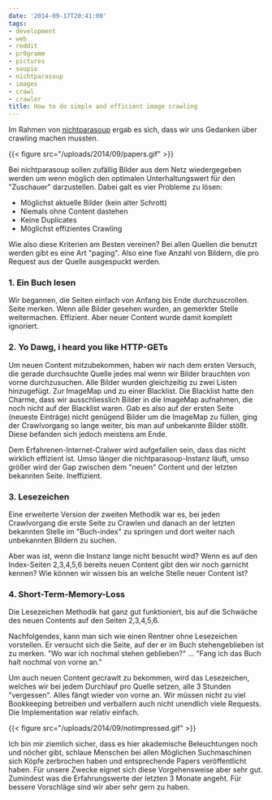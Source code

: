 ```yaml
---
date: '2014-09-17T20:41:00'
tags:
- development
- web
- reddit
- pr0gramm
- pictures
- soupio
- nichtparasoup
- images
- crawl
- crawler
title: How to do simple and efficient image crawling
---
```


Im Rahmen von [nichtparasoup](http://github.com/k4cg/nichtparasoup) ergab
es sich, dass wir uns Gedanken über crawling machen mussten.

{{< figure src="/uploads/2014/09/papers.gif" >}}

Bei nichtparasoup sollen zufällig Bilder aus dem Netz wiedergegeben werden
um wenn möglich den optimalen Unterhaltungswert für den "Zuschauer"
darzustellen. Dabei galt es vier Probleme zu lösen:

* Möglichst aktuelle Bilder (kein alter Schrott)
* Niemals ohne Content dastehen
* Keine Duplicates
* Möglichst effizientes Crawling

Wie also diese Kriterien am Besten vereinen?  Bei allen Quellen die benutzt
werden gibt es eine Art "paging". Also eine fixe Anzahl von Bildern, die
pro Request aus der Quelle ausgespuckt werden.

### 1. Ein Buch lesen

Wir begannen, die Seiten einfach von Anfang bis Ende durchzuscrollen. Seite
merken. Wenn alle Bilder gesehen wurden, an gemerkter Stelle weitermachen.
Effizient. Aber neuer Content wurde damit komplett ignoriert.

### 2. Yo Dawg, i heard you like HTTP-GETs

Um neuen Content mitzubekommen, haben wir nach dem ersten Versuch, die
gerade durchsuchte Quelle jedes mal wenn wir Bilder brauchten von vorne
durchzusuchen. Alle Bilder wurden gleichzeitig zu zwei Listen hinzugefügt.
Zur ImageMap und zu einer Blacklist.  Die Blacklist hatte den Charme, dass
wir ausschliesslich Bilder in die ImageMap aufnahmen, die noch nicht auf
der Blacklist waren.  Gab es also auf der ersten Seite (neueste Einträge)
nicht genügend Bilder um die ImageMap zu füllen, ging der Crawlvorgang so
lange weiter, bis man auf unbekannte Bilder stößt. Diese befanden sich
jedoch meistens am Ende.

Dem Erfahrenen-Internet-Cralwer wird aufgefallen sein, dass das nicht
wirklich effizient ist.  Umso länger die nichtparasoup-Instanz läuft, umso
größer wird der Gap zwischen dem "neuen" Content und der letzten bekannten
Seite. Ineffizient.

### 3. Lesezeichen

Eine erweiterte Version der zweiten Methodik war es, bei jeden Crawlvorgang
die erste Seite zu Crawlen und danach an der letzten bekannten Stelle im
"Buch-index" zu springen und dort weiter nach unbekannten Bildern zu
suchen.

Aber was ist, wenn die Instanz lange nicht besucht wird? Wenn es auf den
Index-Seiten 2,3,4,5,6 bereits neuen Content gibt den wir noch garnicht
kennen? Wie können wir wissen bis an welche Stelle neuer Content ist?

### 4. Short-Term-Memory-Loss

Die Lesezeichen Methodik hat ganz gut funktioniert, bis auf die Schwäche
des neuen Contents auf den Seiten 2,3,4,5,6.

Nachfolgendes, kann man sich wie einen Rentner ohne Lesezeichen vorstellen.
Er versucht sich die Seite, auf der er im Buch stehengeblieben ist zu
merken. "Wo war ich nochmal stehen geblieben?" ... "Fang ich das Buch halt
nochmal von vorne an."

Um auch neuen Content gecrawlt zu bekommen, wird das Lesezeichen, welches
wir bei jedem Durchlauf pro Quelle setzen, alle 3 Stunden "vergessen".
Alles fängt wieder von vorne an. Wir müssen nicht zu viel Bookkeeping
betreiben und verballern auch nicht unendlich viele Requests. Die
Implementation war relativ einfach.

{{< figure src="/uploads/2014/09/notimpressed.gif" >}}

Ich bin mir ziemlich sicher, dass es hier akademische Beleuchtungen noch
und nöcher gibt, schlaue Menschen bei allen Möglichen Suchmaschinen sich
Köpfe zerbrochen haben und entsprechende Papers veröffentlicht haben. Für
unsere Zwecke eignet sich diese Vorgehensweise aber sehr gut. Zumindest was
die Erfahrungswerte der letzten 3 Monate angeht. Für bessere Vorschläge
sind wir aber sehr gern zu haben.
